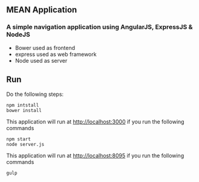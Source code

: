 ## MEAN Application
### A simple navigation application using AngularJS, ExpressJS & NodeJS

- Bower used as frontend
- express used as web framework
- Node used as server

## Run

Do the following steps:
```
npm intstall
bower install

```

This application will run at [http://localhost:3000](http://localhost:3000/) if you run the following commands
```
npm start
node server.js

```

This application will run at [http://localhost:8095](http://localhost:8095/) if you run the following commands
```
gulp

```